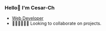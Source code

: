 ### Hello👋 I'm Cesar-Ch
- <a href="https://cchafloqus.000webhostapp.com/" target="_blank">Web Developer</a>
- 👩‍💻🧑‍💻👨‍💻 Looking to collaborate on projects.





<!---
CesarWP/CesarWP is a ✨ special ✨ repository because its `README.md` (this file) appears on your GitHub profile.
You can click the Preview link to take a look at your changes.
--->

